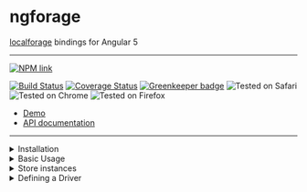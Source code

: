 # ngforage

[localforage](https://www.npmjs.com/package/localforage) bindings for Angular 5

-----

[![NPM link](https://nodei.co/npm/ngforage.png?downloads=true&downloadRank=true&stars=true)](https://www.npmjs.com/package/ngforage)

[![Build Status](https://travis-ci.org/Alorel/ngforage.svg?branch=master)](https://travis-ci.org/Alorel/ngforage)
[![Coverage Status](https://coveralls.io/repos/github/Alorel/ngforage/badge.svg?branch=master)](https://coveralls.io/github/Alorel/ngforage?branch=master)
[![Greenkeeper badge](https://badges.greenkeeper.io/Alorel/ngforage.svg)](https://greenkeeper.io/)
![Tested on Safari](https://img.shields.io/badge/Safari-tested-brightgreen.svg)
![Tested on Chrome](https://img.shields.io/badge/Chrome-tested-brightgreen.svg)
![Tested on Firefox](https://img.shields.io/badge/Firefox-tested-brightgreen.svg)

* [Demo](https://alorel.github.io/ngforage/)
* [API documentation](https://alorel.github.io/ngforage/docs/)

-----

<details>
  <summary>Installation</summary>
  
  ```bash
   npm install ngforage@^2.0.0 # for Angular 5
   npm install ngforage@^3.0.0 # for Angular 6
  ```
</details>
<details>
  <summary>Basic Usage</summary>
  
  ```typescript
    import {NgForageModule, NgForageConfig} from 'ngforage';
    
    @NgModule({
      imports: [
        NgForageModule.forRoot()
      ]
    })
    export class AppModule{
      public constructor(ngfConfig: NgForageConfig) {
        ngfConfig.configure({
          name: 'MyApp',
          driver: [ // defaults to indexedDB -> webSQL -> localStorage -> sessionStorage
            NgForageConfig.DRIVER_INDEXEDDB,
            NgForageConfig.DRIVER_LOCALSTORAGE
          ]
        });
      }
    }
  ```
  
  ```typescript
    import {NgForage, NgForageCache, NgForageConfig, CachedItem} from 'ngforage';

    @Component({
      /* If you plan on making per-component config adjustments, add the services to the component's providers
       * to receive fresh instances; otherwise, skip the providers section.
       */
      providers: [NgForage, NgForageCache]
    })
    class SomeComponent implements OnInit {
      constructor(private readonly ngf: NgForage, private readonly cache: NgForageCache) {}
      
      public getItem<T = any>(key: string): Promise<T> {
        return this.ngf.getItem<T>(key);
      }
      
      public getCachedItem<T = any>(key: string): Promise<T | null> {
        return this.cache.getCached<T>(key)
          .then((r: CachedItem<T>) => {
            if (!r.hasData || r.expired) {
              return null;
            }
            
            return r.data;
          })
      }
      
      public ngOnInit() {
        this.ngf.name = 'SomeStore';
        this.cache.driver = NgForageConfig.DRIVER_SESSIONSTORAGE;
      }
    }
  ```
</details>

<details>
  <summary>Store instances</summary>
  
  It is recommended to declare `NgForage` and/or `NgForageCache` in providers
  if you're not using the default configuration. The running configuration
  hash is used to create and reuse drivers (e.g. different IndexedDB
  databases), therefore setting it on a shared instance might have
  unintended side-effects.
</details>

<details>
  <summary>Defining a Driver</summary>
  
  1. Define a driver as described in the [localForage docs](https://localforage.github.io/localForage/#driver-api-definedriver)
  2. Plug it in, either directly through localForage or through `NgForageConfig`:
  
  ```typescript
  import {NgModule} from "@angular/core";
  import {NgForageConfig, NgForageModule} from 'ngforage';
  import localForage from 'localforage';
  
  // Your driver definition
  const myDriver: LocalForageDriver = {/*...*/};
  
  // Define it through localForage
  localForage.defineDriver(myDriver)
    .then(() => console.log('Defined!'))
    .catch(console.error);
  
  @NgModule({
    imports: [
      NgForageModule
    ]
  })
  export class DemoModule {
  
    constructor(conf: NgForageConfig) {
      // Or through NgForageConfig
      conf.defineDriver(myDriver)
        .then(() => console.log('Defined!'))
        .catch(console.error);
    }
  }
  ```
</details>
